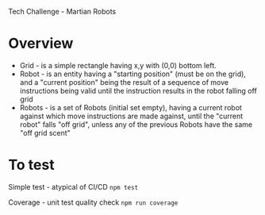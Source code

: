 Tech Challenge - Martian Robots

# Overview
* Grid - is a simple rectangle having x,y with (0,0) bottom left.
* Robot - is an entity having a "starting position" (must be on the grid), and a "current position" being the result of a sequence of move instructions being valid until the instruction results in the robot falling off grid
* Robots - is a set of Robots (initial set empty), having a current robot against which move instructions are made against, until the "current robot" falls "off grid", unless any of the previous Robots have the same "off grid scent"

# To test
Simple test - atypical of CI/CD
`npm test`

Coverage - unit test quality check
`npm run coverage`
